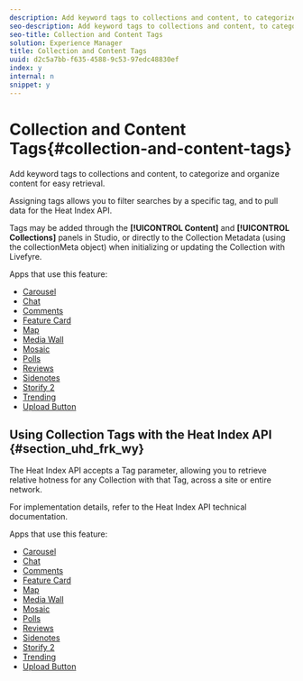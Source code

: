 ```yaml
---
description: Add keyword tags to collections and content, to categorize and organize content for easy retrieval.
seo-description: Add keyword tags to collections and content, to categorize and organize content for easy retrieval.
seo-title: Collection and Content Tags
solution: Experience Manager
title: Collection and Content Tags
uuid: d2c5a7bb-f635-4588-9c53-97edc48830ef
index: y
internal: n
snippet: y
---
```


# Collection and Content Tags{#collection-and-content-tags}

Add keyword tags to collections and content, to categorize and organize content for easy retrieval.

Assigning tags allows you to filter searches by a specific tag, and to pull data for the Heat Index API.

Tags may be added through the **[!UICONTROL Content]** and **[!UICONTROL Collections]** panels in Studio, or directly to the Collection Metadata (using the collectionMeta object) when initializing or updating the Collection with Livefyre.

Apps that use this feature:

* [Carousel](../c-carousel-app/c-carousel-app.md#c_carousel_app)
* [Chat](../c-chat-app/c-chat-app.md#c_chat_app)
* [Comments](c_comments_app.md#c_comments_app)
* [Feature Card](../c-feature-card-app/c-feature-card-app.md#c_feature_card_app)
* [Map](../c-map-app/c-map-app.md#c_map_app)
* [Media Wall](../c-media-wall-app/c-media-wall-app.md#c_media_wall_app)
* [Mosaic](../c-mosaic-app/c-mosaic-app.md#c_mosaic_app)
* [Polls](../c-polls-app/c-polls-app.md#c_polls_app)
* [Reviews](../c-reviews-app/c-reviews-app.md#c_reviews_app)
* [Sidenotes](../c-sidenotes-app/c-sidenotes-app.md#c_sidenotes_app)
* [Storify 2](../c-storify2/c-storify2.md#c_storify2)
* [Trending](../c-trending-app/c-trending-app.md#c_trending_app)
* [Upload Button](../c-upload-button-app/c-upload-button-app.md#c_upload_button_app)

## Using Collection Tags with the Heat Index API {#section_uhd_frk_wy}

The Heat Index API accepts a Tag parameter, allowing you to retrieve relative hotness for any Collection with that Tag, across a site or entire network.

For implementation details, refer to the Heat Index API technical documentation.

Apps that use this feature:

* [Carousel](../c-carousel-app/c-carousel-app.md#c_carousel_app)
* [Chat](../c-chat-app/c-chat-app.md#c_chat_app)
* [Comments](c_comments_app.md#c_comments_app)
* [Feature Card](../c-feature-card-app/c-feature-card-app.md#c_feature_card_app)
* [Map](../c-map-app/c-map-app.md#c_map_app)
* [Media Wall](../c-media-wall-app/c-media-wall-app.md#c_media_wall_app)
* [Mosaic](../c-mosaic-app/c-mosaic-app.md#c_mosaic_app)
* [Polls](../c-polls-app/c-polls-app.md#c_polls_app)
* [Reviews](../c-reviews-app/c-reviews-app.md#c_reviews_app)
* [Sidenotes](../c-sidenotes-app/c-sidenotes-app.md#c_sidenotes_app)
* [Storify 2](../c-storify2/c-storify2.md#c_storify2)
* [Trending](../c-trending-app/c-trending-app.md#c_trending_app)
* [Upload Button](../c-upload-button-app/c-upload-button-app.md#c_upload_button_app)

